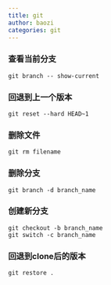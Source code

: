 ```yaml
---
title: git
author: baozi
categories: git
---
```


### 查看当前分支

`git branch -- show-current`

### 回退到上一个版本

```shell
git reset --hard HEAD~1
```

### 删除文件

```she
git rm filename
```

### 删除分支

```she
git branch -d branch_name
```

### 创建新分支

```shell
git checkout -b branch_name
git switch -c branch_name
```

### 回退到clone后的版本

```shell
git restore .
```

